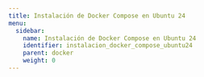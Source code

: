 ```yaml
---
title: Instalación de Docker Compose en Ubuntu 24
menu:
  sidebar:
    name: Instalación de Docker Compose en Ubuntu 24
    identifier: instalacion_docker_compose_ubuntu24
    parent: docker
    weight: 0
---
```

